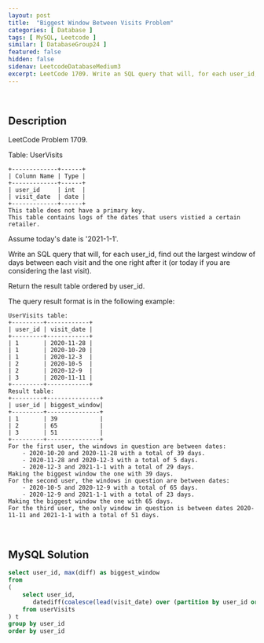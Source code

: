 ```yaml
---
layout: post
title:  "Biggest Window Between Visits Problem"
categories: [ Database ]
tags: [ MySQL, Leetcode ]
similar: [ DatabaseGroup24 ]
featured: false
hidden: false
sidenav: LeetcodeDatabaseMedium3
excerpt: LeetCode 1709. Write an SQL query that will, for each user_id, find out the largest window of days between each visit and the one right after it.
---
```


<br />

## Description

LeetCode Problem 1709. 

Table: UserVisits

```
+-------------+------+
| Column Name | Type |
+-------------+------+
| user_id     | int  |
| visit_date  | date |
+-------------+------+
This table does not have a primary key.
This table contains logs of the dates that users vistied a certain retailer.
```

Assume today's date is '2021-1-1'.

Write an SQL query that will, for each user_id, find out the largest window of days between each visit and the one right after it (or today if you are considering the last visit).

Return the result table ordered by user_id.

The query result format is in the following example:

 
```
UserVisits table:
+---------+------------+
| user_id | visit_date |
+---------+------------+
| 1       | 2020-11-28 |
| 1       | 2020-10-20 |
| 1       | 2020-12-3  |
| 2       | 2020-10-5  |
| 2       | 2020-12-9  |
| 3       | 2020-11-11 |
+---------+------------+
Result table:
+---------+---------------+
| user_id | biggest_window|
+---------+---------------+
| 1       | 39            |
| 2       | 65            |
| 3       | 51            |
+---------+---------------+
For the first user, the windows in question are between dates:
    - 2020-10-20 and 2020-11-28 with a total of 39 days. 
    - 2020-11-28 and 2020-12-3 with a total of 5 days. 
    - 2020-12-3 and 2021-1-1 with a total of 29 days.
Making the biggest window the one with 39 days.
For the second user, the windows in question are between dates:
    - 2020-10-5 and 2020-12-9 with a total of 65 days.
    - 2020-12-9 and 2021-1-1 with a total of 23 days.
Making the biggest window the one with 65 days.
For the third user, the only window in question is between dates 2020-11-11 and 2021-1-1 with a total of 51 days.
```

<br />

## MySQL Solution


```sql
select user_id, max(diff) as biggest_window
from
(
    select user_id, 
       datediff(coalesce(lead(visit_date) over (partition by user_id order by visit_date), '2021-01-01'), visit_date) as diff
    from userVisits
) t
group by user_id
order by user_id
```
